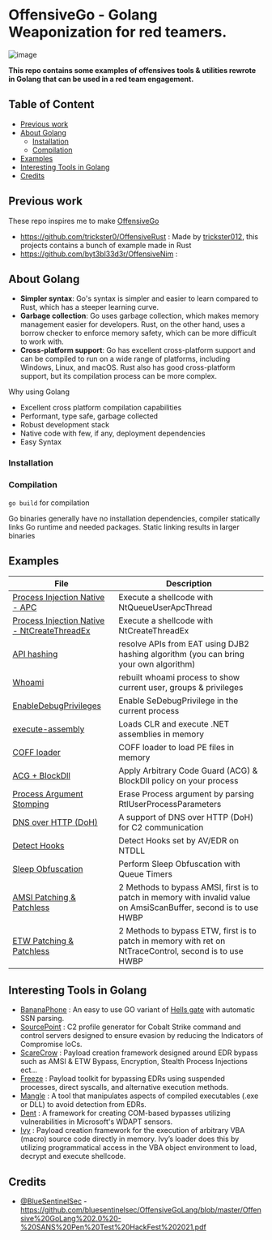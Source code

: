 # OffensiveGo - Golang Weaponization for red teamers.

![image](https://user-images.githubusercontent.com/75935486/220217814-242de1ba-1f62-4b0b-a1be-6cf8b82ab0da.png)


**This repo contains some examples of offensives tools & utilities rewrote in Golang that can be used in a red team engagement.**

## Table of Content

- [Previous work](#previous-work)
- [About Golang](#about-golang)  
  - [Installation](#installation)
  - [Compilation](#compilation)
- [Examples](#examples)
- [Interesting Tools in Golang](#interesting-tools-in-golang)
- [Credits](#credits)

## Previous work

These repo inspires me to make [OffensiveGo](https://github.com/RistBS/OffensiveGo)

- https://github.com/trickster0/OffensiveRust : Made by [trickster012](https://twitter.com/trickster012), this projects contains a bunch of example made in Rust
- https://github.com/byt3bl33d3r/OffensiveNim : 


## About Golang

- **Simpler syntax**: Go's syntax is simpler and easier to learn compared to Rust, which has a steeper learning curve.
- **Garbage collection**: Go uses garbage collection, which makes memory management easier for developers. Rust, on the other hand, uses a borrow checker to enforce memory safety, which can be more difficult to work with.
- **Cross-platform support**: Go has excellent cross-platform support and can be compiled to run on a wide range of platforms, including Windows, Linux, and macOS. Rust also has good cross-platform support, but its compilation process can be more complex.


Why using Golang

- Excellent cross platform compilation capabilities
- Performant, type safe, garbage collected
- Robust development stack
- Native code with few, if any, deployment dependencies
- Easy Syntax


### Installation


### Compilation

`go build` for compilation 

Go binaries generally have no installation dependencies, compiler statically links Go runtime and needed packages. Static linking results in larger binaries


## Examples 

| File                                                                                                   | Description                                                                                                                                                                              |
|--------------------------------------------------------------------------------------------------------|------------------------------------------------------------------------------------------------------------------------------------------------------------------------------------------|
| [Process Injection Native - APC](../main/injection_native_apc/src/main.go)        | Execute a shellcode with NtQueueUserApcThread  |
| [Process Injection Native - NtCreateThreadEx](../main/injection_native_thread/src/main.go)                         | Execute a shellcode with NtCreateThreadEx  |
| [API hashing](../main/api_hashing/main.go)                                                  | resolve APIs from EAT using DJB2 hashing algorithm (you can bring your own algorithm)  |
| [Whoami](../main/whoami/main.go)                                                  | rebuilt whoami process to show current user, groups & privileges   |
| [EnableDebugPrivileges](../main/EnableDebugPrivileges/main.go)                                   | Enable SeDebugPrivilege in the current process    |
| [execute-assembly](../main/detect_hooks/main.go)                                                  | Loads CLR and execute .NET assemblies in memory  |
| [COFF loader](../main/coff_loader/main.go)                                                  | COFF loader to load PE files in memory   |
| [ACG + BlockDll](../main/acg_blockdll_process/main.go)                                                  | Apply Arbitrary Code Guard (ACG) & BlockDll policy on your process |
| [Process Argument Stomping](../main/process_arg_stomping/main.go)                                                  | Erase Process argument by parsing RtlUserProcessParameters  |
| [DNS over HTTP (DoH)](../main/dns_over_http/main.go)                                                  | A support of DNS over HTTP (DoH) for C2 communication  |
| [Detect Hooks](../main/detect_hooks/main.go)                                                 | Detect Hooks set by AV/EDR on NTDLL               |
| [Sleep Obfuscation](../main/sleep_obfuscation/main.go)                                                 | Perform Sleep Obfuscation with Queue Timers       |
| [AMSI Patching & Patchless](../main/amsi_bypasses/) | 2 Methods to bypass AMSI, first is to patch in memory with invalid value on AmsiScanBuffer, second is to use HWBP
| [ETW Patching & Patchless](../main/etw_bypasses/) | 2 Methods to bypass ETW, first is to patch in memory with ret on NtTraceControl, second is to use HWBP

## Interesting Tools in Golang

- [BananaPhone](https://github.com/C-Sto/BananaPhone) : An easy to use GO variant of [Hells gate](https://github.com/am0nsec/HellsGate) with automatic SSN parsing.
- [SourcePoint](https://github.com/Tylous/SourcePoint) : C2 profile generator for Cobalt Strike command and control servers designed to ensure evasion by reducing the Indicators of Compromise IoCs.
- [ScareCrow](https://github.com/optiv/ScareCrow) : Payload creation framework designed around EDR bypass such as AMSI & ETW Bypass, Encryption, Stealth Process Injections ect...
- [Freeze](https://github.com/optiv/Freeze) : Payload toolkit for bypassing EDRs using suspended processes, direct syscalls, and alternative execution methods.
- [Mangle](https://github.com/optiv/Mangle) : A tool that manipulates aspects of compiled executables (.exe or DLL) to avoid detection from EDRs.
- [Dent](https://github.com/optiv/Dent) : A framework for creating COM-based bypasses utilizing vulnerabilities in Microsoft's WDAPT sensors.
- [Ivy](https://github.com/optiv/Ivy) : Payload creation framework for the execution of arbitrary VBA (macro) source code directly in memory. Ivy’s loader does this by utilizing programmatical access in the VBA object environment to load, decrypt and execute shellcode.




## Credits

- [@BlueSentinelSec](https://twitter.com/BlueSentinelSec) - https://github.com/bluesentinelsec/OffensiveGoLang/blob/master/Offensive%20GoLang%202.0%20-%20SANS%20Pen%20Test%20HackFest%202021.pdf
